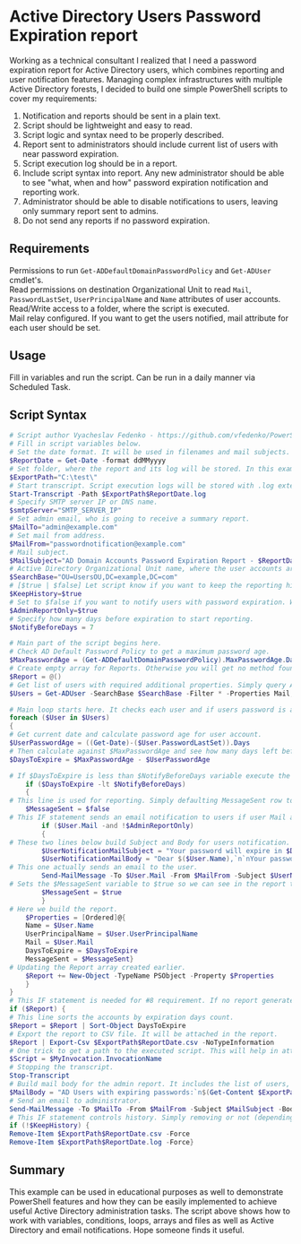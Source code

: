 # Active Directory Users Password Expiration report

Working as a technical consultant I realized that I need a password expiration report for Active Directory users, which combines reporting and user notification features. Managing complex infrastructures with multiple Active Directory forests, I decided to build one simple PowerShell scripts to cover my requirements:

1. Notification and reports should be sent in a plain text.
2. Script should be lightweight and easy to read.
3. Script logic and syntax need to be properly described.
4. Report sent to administrators should include current list of users with near password expiration.
5. Script execution log should be in a report.
6. Include script syntax into report. Any new administrator should be able to see "what, when and how" password expiration notification and reporting work.
7. Administrator should be able to disable notifications to users, leaving only summary report sent to admins.
8. Do not send any reports if no password expiration.

## Requirements

Permissions to run `Get-ADDefaultDomainPasswordPolicy` and `Get-ADUser` cmdlet's.  
Read permissions on destination Organizational Unit to read `Mail`, `PasswordLastSet`, `UserPrincipalName` and `Name` attributes of user accounts.  
Read/Write access to a folder, where the script is executed.  
Mail relay configured.
If you want to get the users notified, mail attribute for each user should be set.

## Usage

Fill in variables and run the script. Can be run in a daily manner via Scheduled Task.

## Script Syntax

```powershell
# Script author Vyacheslav Fedenko - https://github.com/vfedenko/PowerShellScripts
# Fill in script variables below.
# Set the date format. It will be used in filenames and mail subjects.
$ReportDate = Get-Date -format ddMMyyyy
# Set folder, where the report and its log will be stored. In this example it is "C:\test\" folder.
$ExportPath="C:\test\"
# Start transcript. Script execution logs will be stored with .log extension. Requirement #5.
Start-Transcript -Path $ExportPath$ReportDate.log
# Specify SMTP server IP or DNS name.
$smtpServer="SMTP_SERVER_IP"
# Set admin email, who is going to receive a summary report.
$MailTo="admin@example.com"
# Set mail from address.
$MailFrom="passwordnotification@example.com"
# Mail subject.
$MailSubject="AD Domain Accounts Password Expiration Report - $ReportDate"
# Active Directory Organizational Unit name, where the user accounts are located. In this example it is UsersOU.
$SearchBase="OU=UsersOU,DC=example,DC=com"
# [$true | $false] Let script know if you want to keep the reporting history. In this example the reports and logs will not be removed after the script execution.
$KeepHistory=$true
# Set to $false if you want to notify users with password expiration. When it is set to $true, only administrator ($MailTo) will receive the summary report. Requirement #7.
$AdminReportOnly=$true
# Specify how many days before expiration to start reporting.
$NotifyBeforeDays = 7

# Main part of the script begins here.
# Check AD Default Password Policy to get a maximum password age.
$MaxPasswordAge = (Get-ADDefaultDomainPasswordPolicy).MaxPasswordAge.Days
# Create empty array for Reports. Otherwise you will get no method found when trying "$Report +=".
$Report = @()
# Get list of users with required additional properties. Simply query Active Directory by Get-ADUser cmdlet.
$Users = Get-ADUser -SearchBase $SearchBase -Filter * -Properties Mail,PasswordLastSet | where {$_.Enabled -and !$_.PasswordExpired -and !$_.PasswordNeverExpires}

# Main loop starts here. It checks each user and if users password is about to expire (less than $NotifyBeforeDays variable) mail alert will be sent to the user (sure if $AdminReportOnly set to $false)
foreach ($User in $Users)
{
# Get current date and calculate password age for user account.
$UserPasswordAge = ((Get-Date)-($User.PasswordLastSet)).Days
# Then calculate against $MaxPasswordAge and see how many days left before password is expired.
$DaysToExpire = $MaxPasswordAge - $UserPasswordAge

# If $DaysToExpire is less than $NotifyBeforeDays variable execute the following script block.
    if ($DaysToExpire -lt $NotifyBeforeDays)
    {
# This line is used for reporting. Simply defaulting MessageSent row to $false in a report.
    $MessageSent = $false
# This IF statement sends an email notification to users if user Mail attribute is set and $AdminReportOnly variable is set to false.
        if ($User.Mail -and !$AdminReportOnly)
        {
# These two lines below build Subject and Body for users notification.
        $UserNotificationMailSubject = "Your password will expire in $DaysToExpire days"
        $UserNotificationMailBody = "Dear $($User.Name),`n`nYour password is about to expire in $DaysToExpire days. Please change it as soon as possible.`n`n`nBest Regards,`nYour Support Team"
# This one actually sends an email to the user.
        Send-MailMessage -To $User.Mail -From $MailFrom -Subject $UserNotificationMailSubject -Body $UserNotificationMailBody -SmtpServer $smtpServer
# Sets the $MessageSent variable to $true so we can see in the report that user is notified. At least we attempted to send an email.
        $MessageSent = $true
        }
# Here we build the report.
    $Properties = [Ordered]@{
    Name = $User.Name
    UserPrincipalName = $User.UserPrincipalName
    Mail = $User.Mail
    DaysToExpire = $DaysToExpire
    MessageSent = $MessageSent}
# Updating the Report array created earlier.
    $Report += New-Object -TypeName PSObject -Property $Properties
    }
}
# This IF statement is needed for #8 requirement. If no report generated, do not send any emails. No need to spam administrators if there are no expiring passwords.
if ($Report) {
# This line sorts the accounts by expiration days count.
$Report = $Report | Sort-Object DaysToExpire
# Export the report to CSV file. It will be attached in the report.
$Report | Export-Csv $ExportPath$ReportDate.csv -NoTypeInformation
# One trick to get a path to the executed script. This will help in attaching the script into the report (requirement #6). Works even if the script is renamed.
$Script = $MyInvocation.InvocationName
# Stopping the transcript.
Stop-Transcript
# Build mail body for the admin report. It includes the list of users, script execution log and the script itself. Without Out-String the data is represented as a single line, which is not readable. "`n" is used to represent a new line in the plain text mail body. You can include any information you want, contact details, instructions etc.
$MailBody = "AD Users with expiring passwords:`n$(Get-Content $ExportPath$ReportDate.csv | Out-String)`n`nScript execution log:`n$(Get-Content $ExportPath$ReportDate.log | Out-String)`n`nScript syntax:`n$(Get-Content $Script | Out-String)"
# Send an email to administrator.
Send-MailMessage -To $MailTo -From $MailFrom -Subject $MailSubject -Body $MailBody -Attachments $ExportPath$ReportDate.csv,$ExportPath$ReportDate.log,$Script -SmtpServer $smtpServer}
# This IF statement controls history. Simply removing or not (depending on $KeepHistory variable) the report and log files after the script execution. If required, this syntax can be updated to include some kind of retention. Something like remove logs older than 1 month if needed.
if (!$KeepHistory) {
Remove-Item $ExportPath$ReportDate.csv -Force
Remove-Item $ExportPath$ReportDate.log -Force}
```

## Summary

This example can be used in educational purposes as well to demonstrate PowerShell features and how they can be easily implemented to achieve useful Active Directory administration tasks. The script above shows how to work with variables, conditions, loops, arrays and files as well as Active Directory and email notifications. Hope someone finds it useful.